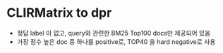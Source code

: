 # CLIRMatrix to dpr

- 정답 label 이 없고, query와 관련한 BM25 Top100 docs만 제공되어 있음
- 가장 점수 높은 doc 중 하나를 positive로, TOP40 을 hard negative로 사용


